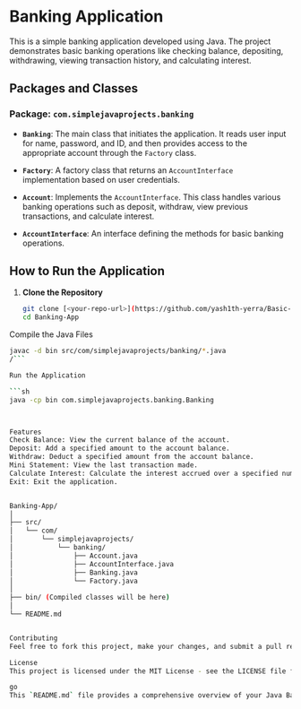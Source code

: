 # Banking Application

This is a simple banking application developed using Java. The project demonstrates basic banking operations like checking balance, depositing, withdrawing, viewing transaction history, and calculating interest.

## Packages and Classes

### Package: `com.simplejavaprojects.banking`

- **`Banking`**: The main class that initiates the application. It reads user input for name, password, and ID, and then provides access to the appropriate account through the `Factory` class.
  
- **`Factory`**: A factory class that returns an `AccountInterface` implementation based on user credentials.

- **`Account`**: Implements the `AccountInterface`. This class handles various banking operations such as deposit, withdraw, view previous transactions, and calculate interest.

- **`AccountInterface`**: An interface defining the methods for basic banking operations.

## How to Run the Application

1. **Clone the Repository**
   ```sh
   git clone [<your-repo-url>](https://github.com/yash1th-yerra/Basic-Java-Applications)
   cd Banking-App
Compile the Java Files

```sh
javac -d bin src/com/simplejavaprojects/banking/*.java
/```

Run the Application

```sh
java -cp bin com.simplejavaprojects.banking.Banking



Features
Check Balance: View the current balance of the account.
Deposit: Add a specified amount to the account balance.
Withdraw: Deduct a specified amount from the account balance.
Mini Statement: View the last transaction made.
Calculate Interest: Calculate the interest accrued over a specified number of years.
Exit: Exit the application.


Banking-App/
│
├── src/
│   └── com/
│       └── simplejavaprojects/
│           └── banking/
│               ├── Account.java
│               ├── AccountInterface.java
│               ├── Banking.java
│               └── Factory.java
│
├── bin/ (Compiled classes will be here)
│
└── README.md


Contributing
Feel free to fork this project, make your changes, and submit a pull request. Please make sure your code follows the existing code style and includes proper documentation.

License
This project is licensed under the MIT License - see the LICENSE file for details.

go
This `README.md` file provides a comprehensive overview of your Java Banking project, including the package structure, classes, features, and instructions for running the application.





